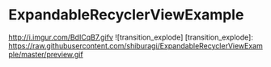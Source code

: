 # ExpandableRecyclerViewExample

http://i.imgur.com/BdICqB7.gifv
![transition_explode]
[transition_explode]: https://raw.githubusercontent.com/shiburagi/ExpandableRecyclerViewExample/master/preview.gif
